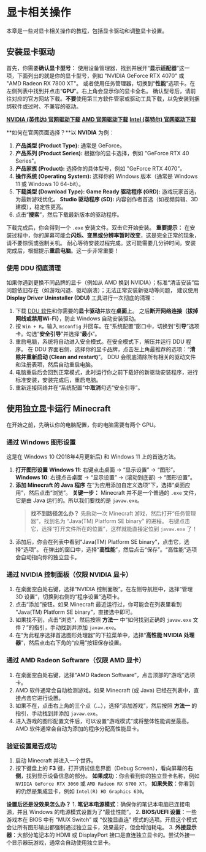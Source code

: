 # 显卡相关操作

本章是一些对显卡相关操作的教程，包括显卡驱动和调整显卡设置。

## 安装显卡驱动

首先，你需要**确认显卡型号**：
使用设备管理器，找到并展开“**显示适配器**”这一项，下面列出的就是你的显卡型号，例如 "NVIDIA GeForce RTX 4070" 或 "AMD Radeon RX 7800 XT"。
或者使用任务管理器，切换到“**性能**”选项卡。在左侧列表中找到并点击“**GPU**”。右上角会显示你的显卡全名。
确认型号后，请前往对应的官方网站下载。**不要**使用第三方软件管家或驱动工具下载，以免安装到捆绑软件或过时、不兼容的驱动。

[**NVIDIA (英伟达) 官网驱动下载**](https://www.nvidia.cn/Download/index.aspx?lang=cn)
[**AMD 官网驱动下载**](https://www.amd.com/zh-hans/support)
[**Intel (英特尔) 官网驱动下载**](https://www.intel.cn/content/www/cn/zh/download-center/home.html)

**如何在官网页面选择？**以 **NVIDIA** 为例：

1. **产品类型 (Product Type):** 通常是 GeForce。
2. **产品系列 (Product Series):** 根据你的显卡选择，例如 "GeForce RTX 40 Series"。
3. **产品家族 (Product):** 选择你的具体型号，例如 "GeForce RTX 4070"。
4. **操作系统 (Operating System):** 选择你的 Windows 版本（通常是 Windows 11 或 Windows 10 64-bit）。
5. **下载类型 (Download Type):**
    **Game Ready 驱动程序 (GRD):** 游戏玩家首选，为最新游戏优化。
    **Studio 驱动程序 (SD):** 内容创作者首选（如视频剪辑、3D建模），稳定性更高。
6. 点击“**搜索**”，然后下载最新版本的驱动程序。

下载完成后，你会得到一个 `.exe` 安装文件。双击它开始安装。
**重要提示：** 在安装过程中，你的屏幕可能会**闪烁、变黑或分辨率暂时改变**，这是完全正常的现象，请不要惊慌或强制关机。
耐心等待安装过程完成。这可能需要几分钟时间。安装完成后，根据提示**重启电脑**。这一步非常重要！

### 使用 DDU 彻底清理

如果你遇到更换不同品牌的显卡（例如从 AMD 换到 NVIDIA）；标准“清洁安装”后问题依旧存在（如游戏闪退、驱动崩溃）；无法正常安装新驱动等问题，
建议使用 **Display Driver Uninstaller (DDU)** 工具进行一次彻底的清理：

1. 下载 [DDU 软件](https://wagnardsoft.com)和你需要的**显卡驱动**并放在**桌面**上。
    之后**断开网络连接（拔掉网线或禁用Wi-Fi）**，防止 Windows 自动安装驱动。
2. 按 `Win + R`，输入 `msconfig` 并回车。在“系统配置”窗口中，切换到“**引导**”选项卡。勾选“**安全引导**”并选择“**最小**”。
3. 重启电脑，系统将自动进入安全模式。在安全模式下，解压并运行 DDU 程序。
    在 DDU 界面右侧，选择你的显卡品牌，点击左上角最推荐的选项：“**清除并重新启动 (Clean and restart)**”。
    DDU 会彻底清除所有相关的驱动文件和注册表项，然后自动重启电脑。
4. 电脑重启后会回到正常模式，此时运行你之前下载好的新驱动安装程序，进行标准安装，安装完成后，重启电脑。
5. 重新连接网络并在“系统配置”中**取消**勾选“安全引导”。

## 使用独立显卡运行 Minecraft

在开始之前，先确认你的电脑配置，你的电脑需要有两个 GPU。

### 通过 Windows 图形设置

这是在 Windows 10 (2018年4月更新后) 和 Windows 11 上的首选方法。

1. **打开图形设置**
    **Windows 11**: 右键点击桌面 -> “显示设置” -> “图形”。
    **Windows 10**: 右键点击桌面 -> “显示设置” -> (滚动到底部) -> “图形设置”。
2. **添加 Minecraft 的 Java 程序**
    在“为应用添加自定义选项”下，选择“桌面应用”，然后点击“浏览”。
    **关键一步：** Minecraft 并不是一个普通的 `.exe` 文件，它是由 Java 运行的。所以我们要找的是 `javaw.exe`。
    > **找不到路径怎么办？**
    > 先启动一次 Minecraft 游戏，然后打开“任务管理器”，找到名为 “Java(TM) Platform SE binary” 的进程。
    > 右键点击它，选择“打开文件所在的位置”，这样就能直接定位到 `javaw.exe` 了！
3. 添加后，你会在列表中看到“Java(TM) Platform SE binary”，点击它，选择“选项”。
    在弹出的窗口中，选择“**高性能**”，然后点击“保存”。“高性能”选项会自动指向你的独立显卡。

### 通过 NVIDIA 控制面板（仅限 NVIDIA 显卡）

1. 在桌面空白处右键，选择“NVIDIA 控制面板”。在左侧导航栏中，选择“管理 3D 设置”，切换到右侧的“程序设置”选项卡。
2. 点击“添加”按钮。如果 Minecraft 最近运行过，你可能会在列表里看到 “Java(TM) Platform SE binary”，直接选中即可。
3. 如果找不到，点击“浏览”，然后按照 **方法一** 中“如何找到正确的 `javaw.exe` 文件？”的指引，手动找到并添加 `javaw.exe`。
4. 在“为此程序选择首选图形处理器”的下拉菜单中，选择“**高性能 NVIDIA 处理器**”，然后点击右下角的“应用”按钮保存设置。

### 通过 AMD Radeon Software（仅限 AMD 显卡）

1. 在桌面空白处右键，选择“AMD Radeon Software”，点击顶部的“游戏”选项卡。
2. AMD 软件通常会自动检测游戏。如果 Minecraft (或 Java) 已经在列表中，直接点击它进行设置。
3. 如果不在，点击右上角的三个点（...），选择“添加游戏”，然后按照 **方法一** 的指引，手动找到并添加 `javaw.exe`。
4. 进入游戏的图形配置文件后，可以设置“游戏模式”或将整体性能调至最高。AMD 软件通常会自动为添加的程序分配高性能显卡。

### 验证设置是否成功

1. 启动 Minecraft 并进入一个世界。
2. 按下键盘上的 **F3** 键，打开调试信息界面（Debug Screen），看向屏幕的**右侧**，找到显示设备信息的部分。
    **如果成功**：你会看到你的独立显卡名称，例如 `NVIDIA GeForce RTX 3060` 或 `AMD Radeon RX 6700 XT`。
    **如果失败**：你看到的仍然是集成显卡，例如 `Intel(R) HD Graphics 630`。

**设置后还是没效果怎么办？**
    1. **笔记本电源模式**：确保你的笔记本电脑已连接电源，并且 Windows 的电源模式设置为了“最佳性能”。
    2. **BIOS/UEFI 设置**：一些游戏本在 BIOS 中有 “MUX Switch” 或 “仅独显直连” 模式的选项。开启这个模式会让所有图形输出都强制通过独立显卡，效果最好，但会增加耗电。
    3. **外接显示器**：大部分笔记本的 HDMI 或 DisplayPort 接口是直连独立显卡的。尝试外接一个显示器玩游戏，通常会自动使用独立显卡。

